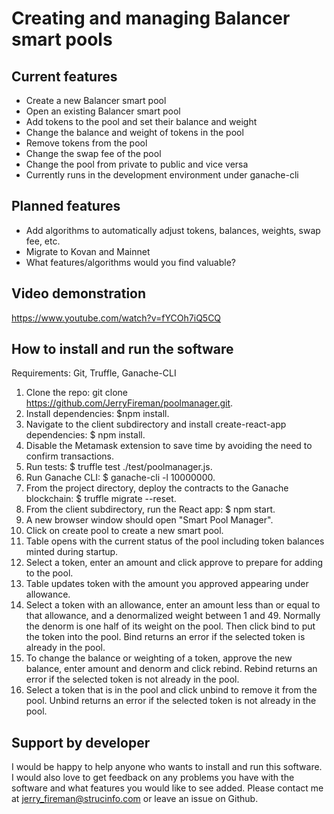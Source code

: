 # Creating and managing Balancer smart pools

## Current features
- Create a new Balancer smart pool
- Open an existing Balancer smart pool
- Add tokens to the pool and set their balance and weight
- Change the balance and weight of tokens in the pool
- Remove tokens from the pool
- Change the swap fee of the pool
- Change the pool from private to public and vice versa
- Currently runs in the development environment under ganache-cli

## Planned features
- Add algorithms to automatically adjust tokens, balances, weights, swap fee, etc.
- Migrate to Kovan and Mainnet
- What features/algorithms would you find valuable?

## Video demonstration
https://www.youtube.com/watch?v=fYCOh7iQ5CQ

## How to install and run the software
Requirements: Git, Truffle, Ganache-CLI

1. Clone the repo:  git clone https://github.com/JerryFireman/poolmanager.git.
2. Install dependencies: $npm install.
3. Navigate to the client subdirectory and install create-react-app dependencies: $ npm install.
4. Disable the Metamask extension to save time by avoiding the need to confirm transactions.
5. Run tests: $ truffle test ./test/poolmanager.js.
6. Run Ganache CLI: $ ganache-cli -l 10000000.
7. From the project directory, deploy the contracts to the Ganache blockchain: $ truffle migrate --reset.
8. From the client subdirectory, run the React app: $ npm start.
9. A new browser window should open "Smart Pool Manager".
10. Click on create pool to create a new smart pool.
11. Table opens with the current status of the pool including token balances minted during startup.
12. Select a token, enter an amount and click approve to prepare for adding to the pool.
13. Table updates token with the amount you approved appearing under allowance.
14. Select a token with an allowance, enter an amount less than or equal to that allowance, and a denormalized weight between 1 and 49. Normally the denorm is one half of its weight on the pool. Then click bind to put the token into the pool. Bind returns an error if the selected token is already in the pool.
15. To change the balance or weighting of a token, approve the new balance, enter amount and denorm and click rebind. Rebind returns an error if the selected token is not already in the pool.
16. Select a token that is in the pool and click unbind to remove it from the pool. Unbind returns an error if the selected token is not already in the pool.

## Support by developer
I would be happy to help anyone who wants to install and run this software. I would also love to get feedback on any problems you have with the software and what features you would like to see added. Please contact me at jerry_fireman@strucinfo.com or leave an issue on Github.

